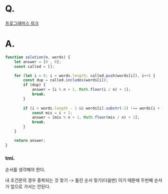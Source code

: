 # Q.
[프로그래머스 링크](https://school.programmers.co.kr/learn/courses/30/lessons/12981#)

# A.
```js
function solution(n, words) {
    let answer = [0 , 0];
    const called = [];

    for (let i = 0; i < words.length; called.push(words[i]), i++) {
        const dup = called.includes(words[i]);
        if (dup) {
            answer = [i % n + 1, Math.floor(i / n) + 1];
            break;
        }
        
        if (i < words.length - 1 && words[i].substr(-1) !== words[i + 1][0]) {
            const mis = i + 1;
            answer = [mis % n + 1, Math.floor(mis / n) + 1];
            break;
        }
    }

    return answer;
}
```

### tmi.
순서를 생각해야 한다. 

내 조건문의 경우 중복되는 것 찾기 -> 틀린 순서 찾기(다음번) 이기 때문에 두번째 순서가 앞으로 가서는 안된다.

